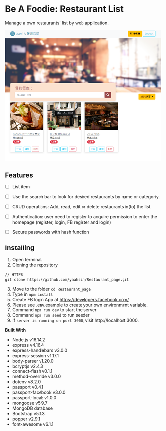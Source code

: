 
# Be A Foodie: Restaurant List

 Manage a own restaurants' list by web application.

![enter image description here](https://raw.githubusercontent.com/yaahsin/Restaurant_page/main/views/A1_%E9%A4%90%E5%BB%B3%E6%B8%85%E5%96%AE_final.png)

  

## Features

 - [ ] List item
 - [ ] Use the search bar to look for desired restaurants by name or categoriy.
 - [ ] CRUD operations:  Add, read, edit or delete restaurants in(to) the list
 - [ ] Authentication: user need to register to acquire permission to enter the homepage (register, login, FB register and login)
 - [ ] Secure passwords with hash function
  
  

## Installing
1. Open terminal.
2. Cloning the repository

```shell
// HTTPS
git clone https://github.com/yaahsin/Restaurant_page.git
```
3. Move to the folder `cd Restaurant_page`
4. Type in `npm install`
5. Create FB login App at https://developers.facebook.com/
6. Please see .env.example  to create your own environment variable.
7. Command `npm run dev` to start the server 
8. Command `npm run seed` to run seeder 
9. If `server is running on port 3000`, visit http://localhost:3000.

**Built With**

- Node.js v16.14.2
- express v4.16.4
- express-handlebars v3.0.0
- express-session v1.17.1
- body-parser v1.20.0
- bcryptjs v2.4.3
- connect-flash v0.1.1
- method-override v3.0.0
- dotenv v8.2.0
- passport v0.4.1
- passport-facebook v3.0.0
- passport-local: v1.0.0
- mongoose v5.9.7
- MongoDB database
- Bootstrap v5.1.3
- popper v2.9.1
- font-awesome v6.1.1
